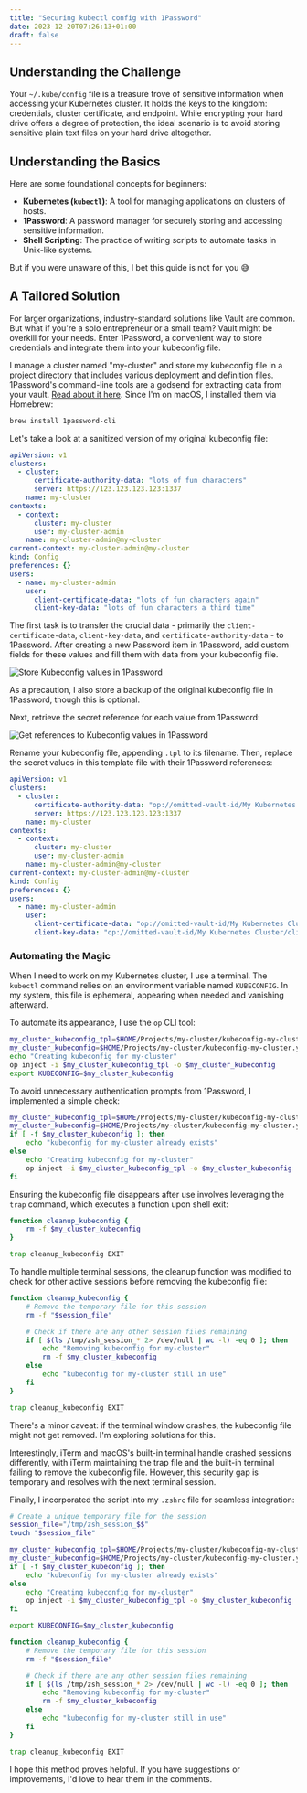```yaml
---
title: "Securing kubectl config with 1Password"
date: 2023-12-20T07:26:13+01:00
draft: false
---
```


## Understanding the Challenge

Your `~/.kube/config` file is a treasure trove of sensitive information when accessing your Kubernetes cluster. It holds the keys to the kingdom: credentials, cluster certificate, and endpoint. While encrypting your hard drive offers a degree of protection, the ideal scenario is to avoid storing sensitive plain text files on your hard drive altogether.

## Understanding the Basics

Here are some foundational concepts for beginners:

- **Kubernetes (`kubectl`)**: A tool for managing applications on clusters of hosts.
- **1Password**: A password manager for securely storing and accessing sensitive information.
- **Shell Scripting**: The practice of writing scripts to automate tasks in Unix-like systems.

But if you were unaware of this, I bet this guide is not for you 😅

## A Tailored Solution

For larger organizations, industry-standard solutions like Vault are common. But what if you're a solo entrepreneur or a small team? Vault might be overkill for your needs. Enter 1Password, a convenient way to store credentials and integrate them into your kubeconfig file.

I manage a cluster named "my-cluster" and store my kubeconfig file in a project directory that includes various deployment and definition files. 1Password's command-line tools are a godsend for extracting data from your vault. [Read about it here](https://developer.1password.com/docs/cli/get-started). Since I'm on macOS, I installed them via Homebrew:

```bash
brew install 1password-cli
```

Let's take a look at a sanitized version of my original kubeconfig file:

```yaml
apiVersion: v1
clusters:
  - cluster:
      certificate-authority-data: "lots of fun characters"
      server: https://123.123.123.123:1337
    name: my-cluster
contexts:
  - context:
      cluster: my-cluster
      user: my-cluster-admin
    name: my-cluster-admin@my-cluster
current-context: my-cluster-admin@my-cluster
kind: Config
preferences: {}
users:
  - name: my-cluster-admin
    user:
      client-certificate-data: "lots of fun characters again"
      client-key-data: "lots of fun characters a third time"
```

The first task is to transfer the crucial data - primarily the `client-certificate-data`, `client-key-data`, and `certificate-authority-data` - to 1Password. After creating a new Password item in 1Password, add custom fields for these values and fill them with data from your kubeconfig file.

![Store Kubeconfig values in 1Password](/images/1password-store-kubeconfig-values.png)

As a precaution, I also store a backup of the original kubeconfig file in 1Password, though this is optional.

Next, retrieve the secret reference for each value from 1Password:

![Get references to Kubeconfig values in 1Password](/images/1password-copy-secret-reference.png)

Rename your kubeconfig file, appending `.tpl` to its filename. Then, replace the secret values in this template file with their 1Password references:

```yaml
apiVersion: v1
clusters:
  - cluster:
      certificate-authority-data: "op://omitted-vault-id/My Kubernetes Cluster/certificate-authority-data"
      server: https://123.123.123.123:1337
    name: my-cluster
contexts:
  - context:
      cluster: my-cluster
      user: my-cluster-admin
    name: my-cluster-admin@my-cluster
current-context: my-cluster-admin@my-cluster
kind: Config
preferences: {}
users:
  - name: my-cluster-admin
    user:
      client-certificate-data: "op://omitted-vault-id/My Kubernetes Cluster/client-certificate-data"
      client-key-data: "op://omitted-vault-id/My Kubernetes Cluster/client-key-data"
```

### Automating the Magic

When I need to work on my Kubernetes cluster, I use a terminal. The `kubectl` command relies on an environment variable named `KUBECONFIG`. In my system, this file is ephemeral, appearing when needed and vanishing afterward.

To automate its appearance, I use the `op` CLI tool:

```zsh
my_cluster_kubeconfig_tpl=$HOME/Projects/my-cluster/kubeconfig-my-cluster.yaml.tpl
my_cluster_kubeconfig=$HOME/Projects/my-cluster/kubeconfig-my-cluster.yaml
echo "Creating kubeconfig for my-cluster"
op inject -i $my_cluster_kubeconfig_tpl -o $my_cluster_kubeconfig
export KUBECONFIG=$my_cluster_kubeconfig
```

To avoid unnecessary authentication prompts from 1Password, I implemented a simple check:

```zsh
my_cluster_kubeconfig_tpl=$HOME/Projects/my-cluster/kubeconfig-my-cluster.yaml.tpl
my_cluster_kubeconfig=$HOME/Projects/my-cluster/kubeconfig-my-cluster.yaml
if [ -f $my_cluster_kubeconfig ]; then
    echo "kubeconfig for my-cluster already exists"
else
    echo "Creating kubeconfig for my-cluster"
    op inject -i $my_cluster_kubeconfig_tpl -o $my_cluster_kubeconfig
fi
```

Ensuring the kubeconfig file disappears after use involves leveraging the `trap` command, which executes a function upon shell exit:

```zsh
function cleanup_kubeconfig {
    rm -f $my_cluster_kubeconfig
}

trap cleanup_kubeconfig EXIT
```

To handle multiple terminal sessions, the cleanup function was modified to check for other active sessions before removing the kubeconfig file:

```zsh
function cleanup_kubeconfig {
    # Remove the temporary file for this session
    rm -f "$session_file"

    # Check if there are any other session files remaining
    if [ $(ls /tmp/zsh_session_* 2> /dev/null | wc -l) -eq 0 ]; then
        echo "Removing kubeconfig for my-cluster"
        rm -f $my_cluster_kubeconfig
    else
        echo "kubeconfig for my-cluster still in use"
    fi
}

trap cleanup_kubeconfig EXIT
```

There's a minor caveat: if the terminal window crashes, the kubeconfig file might not get removed. I'm exploring solutions for this.

Interestingly, iTerm and macOS's built-in terminal handle crashed sessions differently, with iTerm maintaining the trap file and the built-in terminal failing to remove the kubeconfig file. However, this security gap is temporary and resolves with the next terminal session.

Finally, I incorporated the script into my `.zshrc` file for seamless integration:

```zsh
# Create a unique temporary file for the session
session_file="/tmp/zsh_session_$$"
touch "$session_file"

my_cluster_kubeconfig_tpl=$HOME/Projects/my-cluster/kubeconfig-my-cluster.yaml.tpl
my_cluster_kubeconfig=$HOME/Projects/my-cluster/kubeconfig-my-cluster.yaml
if [ -f $my_cluster_kubeconfig ]; then
    echo "kubeconfig for my-cluster already exists"
else
    echo "Creating kubeconfig for my-cluster"
    op inject -i $my_cluster_kubeconfig_tpl -o $my_cluster_kubeconfig
fi

export KUBECONFIG=$my_cluster_kubeconfig

function cleanup_kubeconfig {
    # Remove the temporary file for this session
    rm -f "$session_file"

    # Check if there are any other session files remaining
    if [ $(ls /tmp/zsh_session_* 2> /dev/null | wc -l) -eq 0 ]; then
        echo "Removing kubeconfig for my-cluster"
        rm -f $my_cluster_kubeconfig
    else
        echo "kubeconfig for my-cluster still in use"
    fi
}

trap cleanup_kubeconfig EXIT
```

I hope this method proves helpful. If you have suggestions or improvements, I'd love to hear them in the comments.
